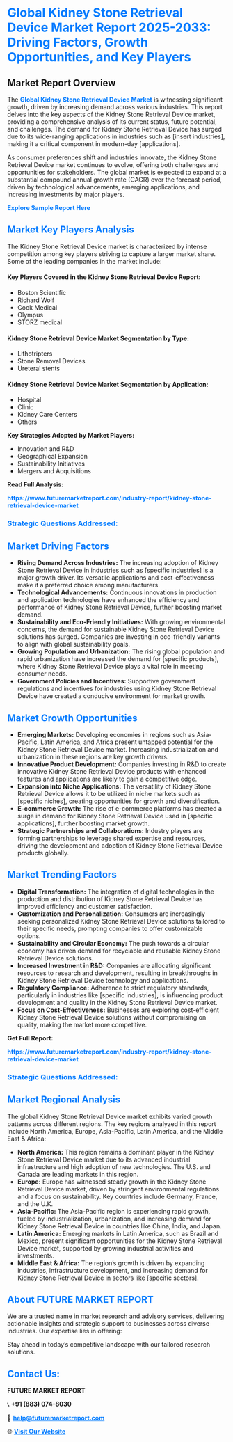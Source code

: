 <h1 style="color: #007BFF;">Global Kidney Stone Retrieval Device Market Report 2025-2033: Driving Factors, Growth Opportunities, and Key Players</h1>

<section id="overview">
<h2>Market Report Overview</h2>
<p>The <a href="https://www.futuremarketreport.com/industry-report/kidney-stone-retrieval-device-market" style="color: #007BFF; text-decoration: none;"><strong>Global Kidney Stone Retrieval Device Market</strong></a> is witnessing significant growth, driven by increasing demand across various industries. This report delves into the key aspects of the Kidney Stone Retrieval Device market, providing a comprehensive analysis of its current status, future potential, and challenges. The demand for Kidney Stone Retrieval Device has surged due to its wide-ranging applications in industries such as [insert industries], making it a critical component in modern-day [applications].</p>
<p>As consumer preferences shift and industries innovate, the Kidney Stone Retrieval Device market continues to evolve, offering both challenges and opportunities for stakeholders. The global market is expected to expand at a substantial compound annual growth rate (CAGR) over the forecast period, driven by technological advancements, emerging applications, and increasing investments by major players.</p>
</section>

<section id="overview">
<p><a href="https://www.futuremarketreport.com/request-sample/reportId=46642" style="color: #007BFF; text-decoration: none;"><strong>Explore Sample Report Here</strong></a></p>
</section>

<section id="key-players">
<h2 style="color: #007BFF;">Market Key Players Analysis</h2>
<p>The Kidney Stone Retrieval Device market is characterized by intense competition among key players striving to capture a larger market share. Some of the leading companies in the market include:</p>
<h4>Key Players Covered in the Kidney Stone Retrieval Device Report:</h4>
<ul><li>Boston Scientific</li><li>Richard Wolf</li><li>Cook Medical</li><li>Olympus</li><li>STORZ medical</li></ul>
<h4>Kidney Stone Retrieval Device Market Segmentation by Type:</h4>
<ul><li>Lithotripters</li><li>Stone Removal Devices</li><li>Ureteral stents</li></ul>

<h4>Kidney Stone Retrieval Device Market Segmentation by Application:</h4>
<ul><li>Hospital</li><li>Clinic</li><li>Kidney Care Centers</li><li>Others</li></ul>
<p><strong>Key Strategies Adopted by Market Players:</strong></p>
<ul>
<li>Innovation and R&D</li>
<li>Geographical Expansion</li>
<li>Sustainability Initiatives</li>
<li>Mergers and Acquisitions</li>
</ul>
</section>

<section>
<p><strong>Read Full Analysis: </strong></p><a href="https://www.futuremarketreport.com/industry-report/kidney-stone-retrieval-device-market" style="color: #007BFF; text-decoration: none;"><strong>https://www.futuremarketreport.com/industry-report/kidney-stone-retrieval-device-market</strong></a>
<h3 style="color: #007BFF;">Strategic Questions Addressed:</h3>
</section>

<section id="driving-factors">
<h2 style="color: #007BFF;">Market Driving Factors</h2>
<ul>
<li><strong>Rising Demand Across Industries:</strong> The increasing adoption of Kidney Stone Retrieval Device in industries such as [specific industries] is a major growth driver. Its versatile applications and cost-effectiveness make it a preferred choice among manufacturers.</li>
<li><strong>Technological Advancements:</strong> Continuous innovations in production and application technologies have enhanced the efficiency and performance of Kidney Stone Retrieval Device, further boosting market demand.</li>
<li><strong>Sustainability and Eco-Friendly Initiatives:</strong> With growing environmental concerns, the demand for sustainable Kidney Stone Retrieval Device solutions has surged. Companies are investing in eco-friendly variants to align with global sustainability goals.</li>
<li><strong>Growing Population and Urbanization:</strong> The rising global population and rapid urbanization have increased the demand for [specific products], where Kidney Stone Retrieval Device plays a vital role in meeting consumer needs.</li>
<li><strong>Government Policies and Incentives:</strong> Supportive government regulations and incentives for industries using Kidney Stone Retrieval Device have created a conducive environment for market growth.</li>
</ul>
</section>

<section id="growth-opportunities">
<h2 style="color: #007BFF;">Market Growth Opportunities</h2>
<ul>
<li><strong>Emerging Markets:</strong> Developing economies in regions such as Asia-Pacific, Latin America, and Africa present untapped potential for the Kidney Stone Retrieval Device market. Increasing industrialization and urbanization in these regions are key growth drivers.</li>
<li><strong>Innovative Product Development:</strong> Companies investing in R&D to create innovative Kidney Stone Retrieval Device products with enhanced features and applications are likely to gain a competitive edge.</li>
<li><strong>Expansion into Niche Applications:</strong> The versatility of Kidney Stone Retrieval Device allows it to be utilized in niche markets such as [specific niches], creating opportunities for growth and diversification.</li>
<li><strong>E-commerce Growth:</strong> The rise of e-commerce platforms has created a surge in demand for Kidney Stone Retrieval Device used in [specific applications], further boosting market growth.</li>
<li><strong>Strategic Partnerships and Collaborations:</strong> Industry players are forming partnerships to leverage shared expertise and resources, driving the development and adoption of Kidney Stone Retrieval Device products globally.</li>
</ul>
</section>

<section id="trending-factors">
<h2 style="color: #007BFF;">Market Trending Factors</h2>
<ul>
<li><strong>Digital Transformation:</strong> The integration of digital technologies in the production and distribution of Kidney Stone Retrieval Device has improved efficiency and customer satisfaction.</li>
<li><strong>Customization and Personalization:</strong> Consumers are increasingly seeking personalized Kidney Stone Retrieval Device solutions tailored to their specific needs, prompting companies to offer customizable options.</li>
<li><strong>Sustainability and Circular Economy:</strong> The push towards a circular economy has driven demand for recyclable and reusable Kidney Stone Retrieval Device solutions.</li>
<li><strong>Increased Investment in R&D:</strong> Companies are allocating significant resources to research and development, resulting in breakthroughs in Kidney Stone Retrieval Device technology and applications.</li>
<li><strong>Regulatory Compliance:</strong> Adherence to strict regulatory standards, particularly in industries like [specific industries], is influencing product development and quality in the Kidney Stone Retrieval Device market.</li>
<li><strong>Focus on Cost-Effectiveness:</strong> Businesses are exploring cost-efficient Kidney Stone Retrieval Device solutions without compromising on quality, making the market more competitive.</li>
</ul>
</section>

<section>
<p><strong>Get Full Report: </strong></p><a href="https://www.futuremarketreport.com/industry-report/kidney-stone-retrieval-device-market" style="color: #007BFF; text-decoration: none;"><strong>https://www.futuremarketreport.com/industry-report/kidney-stone-retrieval-device-market</strong></a>
<h3 style="color: #007BFF;">Strategic Questions Addressed:</h3>
</section>


<section id="regional-analysis">
<h2 style="color: #007BFF;">Market Regional Analysis</h2>
<p>The global Kidney Stone Retrieval Device market exhibits varied growth patterns across different regions. The key regions analyzed in this report include North America, Europe, Asia-Pacific, Latin America, and the Middle East & Africa:</p>
<ul>
<li><strong>North America:</strong> This region remains a dominant player in the Kidney Stone Retrieval Device market due to its advanced industrial infrastructure and high adoption of new technologies. The U.S. and Canada are leading markets in this region.</li>
<li><strong>Europe:</strong> Europe has witnessed steady growth in the Kidney Stone Retrieval Device market, driven by stringent environmental regulations and a focus on sustainability. Key countries include Germany, France, and the U.K.</li>
<li><strong>Asia-Pacific:</strong> The Asia-Pacific region is experiencing rapid growth, fueled by industrialization, urbanization, and increasing demand for Kidney Stone Retrieval Device in countries like China, India, and Japan.</li>
<li><strong>Latin America:</strong> Emerging markets in Latin America, such as Brazil and Mexico, present significant opportunities for the Kidney Stone Retrieval Device market, supported by growing industrial activities and investments.</li>
<li><strong>Middle East & Africa:</strong> The region’s growth is driven by expanding industries, infrastructure development, and increasing demand for Kidney Stone Retrieval Device in sectors like [specific sectors].</li>
</ul>
</section>

<footer>
<h2 style="color: #007BFF;">About FUTURE MARKET REPORT</h2>
<p>We are a trusted name in market research and advisory services, delivering actionable insights and strategic support to businesses across diverse industries. Our expertise lies in offering:</p>

<p>Stay ahead in today’s competitive landscape with our tailored research solutions.</p>

<h2 style="color: #007BFF;">Contact Us:</h2>
<p><strong>FUTURE MARKET REPORT</strong></p>
<p>📞 <strong>+91 (883) 074-8030</strong></p>
<p>📧 <strong><a href="mailto:help@futuremarketreport.com" style="color: #007BFF;">help@futuremarketreport.com</a></strong></p>
<p>🌐 <strong><a href="https://www.futuremarketreport.com/" style="color: #007BFF;">Visit Our Website</a></strong></p>
</footer>